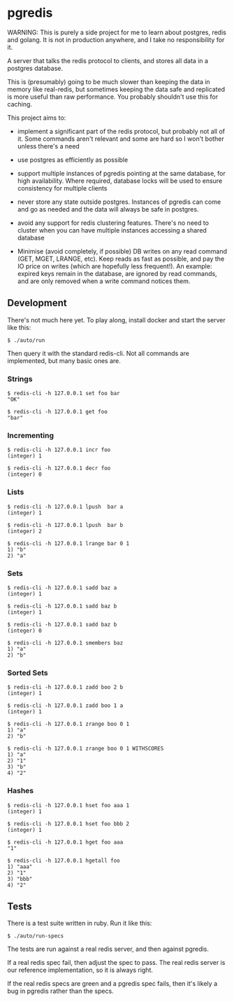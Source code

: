 # pgredis

WARNING: This is purely a side project for me to learn about postgres, redis
and golang.  It is not in production anywhere, and I take no responsibility for
it.

A server that talks the redis protocol to clients, and stores all data in a
postgres database.

This is (presumably) going to be much slower than keeping the data in memory
like real-redis, but sometimes keeping the data safe and replicated is more
useful than raw performance. You probably shouldn't use this for caching.

This project aims to:

* implement a significant part of the redis protocol, but probably not all of
  it. Some commands aren't relevant and some are hard so I won't bother unless
  there's a need

* use postgres as efficiently as possible

* support multiple instances of pgredis pointing at the same database, for high
  availability. Where required, database locks will be used to ensure
  consistency for multiple clients

* never store any state outside postgres. Instances of pgredis can come and go
  as needed and the data will always be safe in postgres.

* avoid any support for redis clustering features. There's no need to cluster
  when you can have multiple instances accessing a shared database

* Minimise (avoid completely, if possible) DB writes on any read command (GET,
  MGET, LRANGE, etc). Keep reads as fast as possible, and pay the IO price on
  writes (which are hopefully less frequent!). An example: expired keys remain in
  the database, are ignored by read commands, and are only removed when a write
  command notices them.

## Development

There's not much here yet. To play along, install docker and start the server
like this:

    $ ./auto/run

Then query it with the standard redis-cli. Not all commands are implemented, but many basic ones are.

### Strings

    $ redis-cli -h 127.0.0.1 set foo bar
    "OK"

    $ redis-cli -h 127.0.0.1 get foo
    "bar"

### Incrementing

    $ redis-cli -h 127.0.0.1 incr foo
    (integer) 1

    $ redis-cli -h 127.0.0.1 decr foo
    (integer) 0

### Lists

    $ redis-cli -h 127.0.0.1 lpush  bar a
    (integer) 1

    $ redis-cli -h 127.0.0.1 lpush  bar b
    (integer) 2

    $ redis-cli -h 127.0.0.1 lrange bar 0 1
    1) "b"
    2) "a"

### Sets

    $ redis-cli -h 127.0.0.1 sadd baz a
    (integer) 1

    $ redis-cli -h 127.0.0.1 sadd baz b
    (integer) 1

    $ redis-cli -h 127.0.0.1 sadd baz b
    (integer) 0

    $ redis-cli -h 127.0.0.1 smembers baz
    1) "a"
    2) "b"

### Sorted Sets

    $ redis-cli -h 127.0.0.1 zadd boo 2 b
    (integer) 1

    $ redis-cli -h 127.0.0.1 zadd boo 1 a
    (integer) 1

    $ redis-cli -h 127.0.0.1 zrange boo 0 1
    1) "a"
    2) "b"

    $ redis-cli -h 127.0.0.1 zrange boo 0 1 WITHSCORES
    1) "a"
    2) "1"
    3) "b"
    4) "2"

### Hashes

    $ redis-cli -h 127.0.0.1 hset foo aaa 1
    (integer) 1

    $ redis-cli -h 127.0.0.1 hset foo bbb 2
    (integer) 1

    $ redis-cli -h 127.0.0.1 hget foo aaa
    "1"

    $ redis-cli -h 127.0.0.1 hgetall foo
    1) "aaa"
    2) "1"
    3) "bbb"
    4) "2"

## Tests

There is a test suite written in ruby. Run it like this:

    $ ./auto/run-specs

The tests are run against a real redis server, and then against pgredis.

If a real redis spec fail, then adjust the spec to pass. The real redis server
is our reference implementation, so it is always right.

If the real redis specs are green and a pgredis spec fails, then it's likely a
bug in pgredis rather than the specs.

